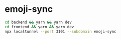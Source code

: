 # emoji-sync

```sh
cd backend && yarn && yarn dev
cd frontend && yarn && yarn dev
npx localtunnel --port 3101 --subdomain emoji-sync
```
